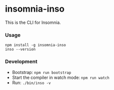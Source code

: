 # insomnia-inso

This is the CLI for Insomnia.

### Usage
```
npm install -g insomnia-inso
inso --version
```

### Development
- Bootstrap: `npm run bootstrap`
- Start the compiler in watch mode: `npm run watch`
- Run: `./bin/inso -v`
